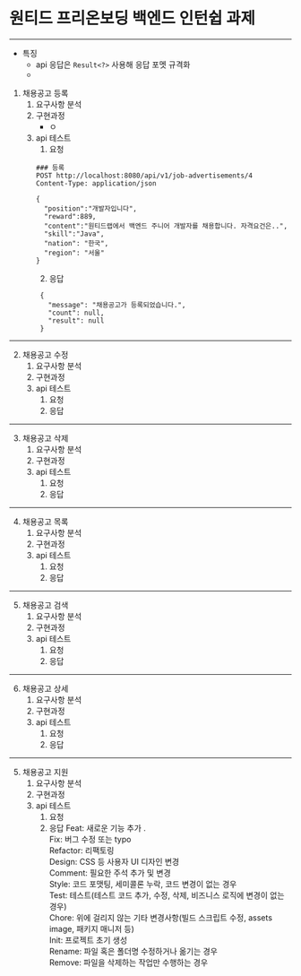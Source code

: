 <h1>원티드 프리온보딩 백엔드 인턴쉽 과제</h1>

---
- 특징
  - api 응답은 ```Result<?>``` 사용해 응답 포멧 규격화
  - 

1. 채용공고 등록
   1. 요구사항 분석
   2. 구현과정
      - ㅇ
   3. api 테스트
      1. 요청 
      ```http request
      ### 등록
      POST http://localhost:8080/api/v1/job-advertisements/4
      Content-Type: application/json
         
      {         
        "position":"개발자입니다",
        "reward":889,
        "content":"원티드랩에서 백엔드 주니어 개발자를 채용합니다. 자격요건은..",
        "skill":"Java",
        "nation": "한국",
        "region": "서울"
      }
      ```
      2. 응답
      ```http request
       {
         "message": "채용공고가 등록되었습니다.",
         "count": null,
         "result": null
       }
      ```

---


2. 채용공고 수정
   1. 요구사항 분석
   2. 구현과정
   3. api 테스트
      1. 요청
      2. 응답

---

3. 채용공고 삭제
   1. 요구사항 분석
   2. 구현과정
   3. api 테스트
      1. 요청
      2. 응답

---

4. 채용공고 목록
   1. 요구사항 분석
   2. 구현과정
   3. api 테스트
      1. 요청
      2. 응답

---

5. 채용공고 검색
   1. 요구사항 분석
   2. 구현과정
   3. api 테스트
      1. 요청
      2. 응답

---

6. 채용공고 상세
   1. 요구사항 분석
   2. 구현과정
   3. api 테스트
      1. 요청
      2. 응답

---

5. 채용공고 지원
   1. 요구사항 분석
   2. 구현과정
   3. api 테스트
      1. 요청
      2. 응답
Feat:	새로운 기능 추가 .   
Fix:	버그 수정 또는 typo  
Refactor:	리팩토링  
Design:	CSS 등 사용자 UI 디자인 변경  
Comment:	필요한 주석 추가 및 변경  
Style:	코드 포맷팅, 세미콜론 누락, 코드 변경이 없는 경우  
Test:	테스트(테스트 코드 추가, 수정, 삭제, 비즈니스 로직에 변경이 없는 경우)  
Chore:	위에 걸리지 않는 기타 변경사항(빌드 스크립트 수정, assets image, 패키지 매니저 등)  
Init:	프로젝트 초기 생성  
Rename:	파일 혹은 폴더명 수정하거나 옮기는 경우  
Remove:	파일을 삭제하는 작업만 수행하는 경우  









